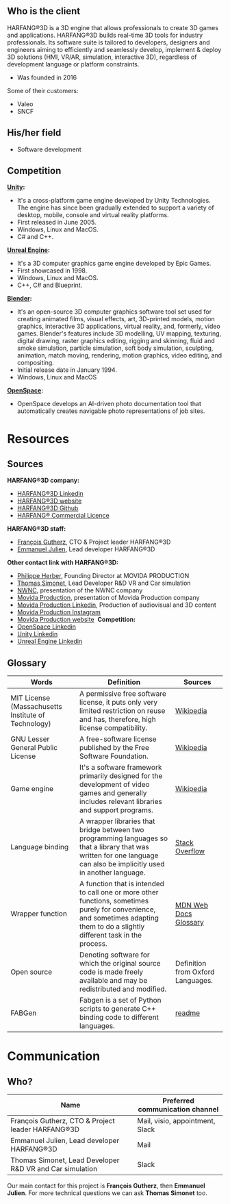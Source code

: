 
## Who is the client
<!-- write down here your research on who is the client, his priorities, his specificities, etc -->
​HARFANG®3D is a 3D engine that allows professionals to create 3D games and applications. HARFANG®3D builds real-time 3D tools for industry professionals. Its software suite is tailored to developers, designers and engineers aiming to efficiently and seamlessly develop, implement & deploy 3D solutions (HMI, VR/AR, simulation, interactive 3D), regardless of development language or platform constraints.

- Was founded in 2016

Some of their customers:
- Valeo
- SNCF
​
## His/her field
- Software development
​
## Competition
**[Unity](https://unity.com/):**
- It's a cross-platform game engine developed by Unity Technologies. The engine has since been gradually extended to support a variety of desktop, mobile, console and virtual reality platforms.
- First released in June 2005.
- Windows, Linux and MacOS.
- C# and C++.

**[Unreal Engine](https://www.unrealengine.com/en-US/):**
- It's a 3D computer graphics game engine developed by Epic Games. 
- First showcased in 1998.
- Windows, Linux and MacOS.
- C++, C# and Blueprint.

**[Blender](https://www.blender.org/):**
- It's an open-source 3D computer graphics software tool set used for creating animated films, visual effects, art, 3D-printed models, motion graphics, interactive 3D applications, virtual reality, and, formerly, video games. Blender's features include 3D modelling, UV mapping, texturing, digital drawing, raster graphics editing, rigging and skinning, fluid and smoke simulation, particle simulation, soft body simulation, sculpting, animation, match moving, rendering, motion graphics, video editing, and compositing.
- Initial release date in January 1994.
- Windows, Linux and MacOS

**[OpenSpace](https://www.openspace.ai/):**
- OpenSpace develops an AI-driven photo documentation tool that automatically creates navigable photo representations of job sites.

# Resources
<!-- ## Keywords research
**What is ​HARFANG®3D?**
- Harfang game engine
- Harfang 3D game engine

**​HARFANG®3D competitors?**
- Harfang competitor
- Game engine competitors
- Game engine list
  - #unity
  - #blender
  - #unrealEngine
  - #gameEngine
  - #openSpace -->
## Sources
<!-- think also of sources to follow (people and keywords on Linkedin for example, a specialized blog or news outlet) -->
**​HARFANG®3D company:**
- [​HARFANG®3D Linkedin](https://www.linkedin.com/company/harfang3d/)
- [​HARFANG®3D website](https://www.harfang3d.com/en_US/)
- [​HARFANG®3D Github](https://github.com/harfang3d)
- [​HARFANG® Commercial Licence](https://github.com/harfang3d/harfang3d/blob/main/LICENSE-HARFANG-COMMERCIAL)

**​HARFANG®3D staff:**
- [François Gutherz](https://www.linkedin.com/in/astrofra/), CTO & Project leader HARFANG®3D
- [Emmanuel Julien](https://www.linkedin.com/in/ejulien/), Lead developer HARFANG®3D

**Other contact link with ​HARFANG®3D:**
- [Philippe Herber](https://www.linkedin.com/in/philippe-herber-9787929/), Founding Director at MOVIDA PRODUCTION
- [Thomas Simonet](https://www.linkedin.com/in/thomas-simonnet-39968480/), Lead Developer R&D VR and Car simulation
- [NWNC](https://www.societe.com/societe/nwnc-890866486.html), presentation of the NWNC company
- [Movida Production](https://www.societe.com/societe/movida-production-398868109.html), presentation of Movida Production company
- [Movida Production Linkedin](https://www.linkedin.com/company/movida-production/), Production of audiovisual and 3D content
- [Movida Production Instagram](https://www.instagram.com/movidaprod/)
- [Movida Production website](https://www.movida-prod.com/en/)
​
**Competition:**
- [OpenSpace Linkedin](https://www.linkedin.com/company/openspace.ai/)
- [Unity Linkedin](https://www.linkedin.com/company/unity/)
- [Unreal Engine Linkedin](https://www.linkedin.com/showcase/unreal-engine-for-design-visualization/)

## Glossary
<!-- write down all the words specific to the client's field, or the products your creating for the client (or both) with a short definition -->

| Words                                               	| Definition                                                                                                                                                                     	| Sources                                                                                  	|
|-----------------------------------------------------	|--------------------------------------------------------------------------------------------------------------------------------------------------------------------------------	|------------------------------------------------------------------------------------------	|
| MIT License (Massachusetts Institute of Technology) 	| A permissive free software license, it puts only very limited restriction on reuse and has, therefore, high license compatibility.                                             	| [Wikipedia](https://en.wikipedia.org/wiki/MIT_License)                                   	|
| GNU Lesser General Public License                   	| A free-software license published by the Free Software Foundation.                                                                                                             	| [Wikipedia](https://en.wikipedia.org/wiki/GNU_Lesser_General_Public_License)             	|
| Game engine                                         	| It's a software framework primarily designed for the development of video games and generally includes relevant libraries and support programs.                                	| [Wikipedia](https://en.wikipedia.org/wiki/Game_engine)                                   	|
| Language binding                                    	| A wrapper libraries that bridge between two programming languages so that a library that was written for one language can also be implicitly used in another language.         	| [Stack Overflow](https://stackoverflow.com/questions/25865/what-is-a-language-binding)  	|
| Wrapper function                                    	| A function that is intended to call one or more other functions, sometimes purely for convenience, and sometimes adapting them to do a slightly different task in the process. 	| [MDN Web Docs Glossary](https://developer.mozilla.org/en-US/docs/Glossary/Wrapper)       	|
| Open source                                         	| Denoting software for which the original source code is made freely available and may be redistributed and modified.                                                           	| Definition from Oxford Languages.                                                       	|
| FABGen                                              	| Fabgen is a set of Python scripts to generate C++ binding code to different languages.                                                                                         	| [readme](https://github.com/ejulien/FABGen#readme)                                       	|
# Communication
## Who?

| Name                                                     	| Preferred communication channel 	|
|----------------------------------------------------------	|---------------------------------	|
| François Gutherz, CTO & Project leader HARFANG®3D        	| Mail, visio, appointment, Slack 	|
| Emmanuel Julien, Lead developer HARFANG®3D               	| Mail                            	|
| Thomas Simonet, Lead Developer R&D VR and Car simulation 	| Slack                           	|

Our main contact for this project is **François Gutherz**, then **Emmanuel Julien**. For more technical questions we can ask **Thomas Simonet** too.

<!-- Why this link are usefull -> competition -->
<!-- What information we find on source -->
